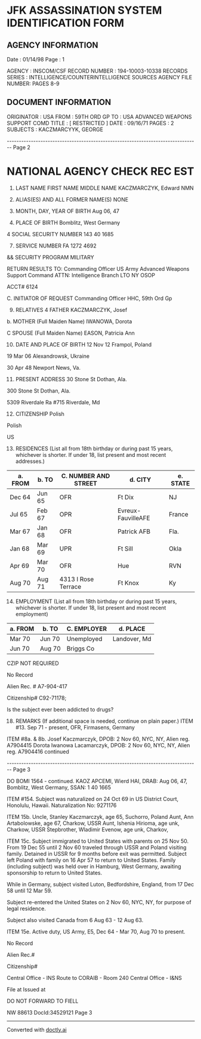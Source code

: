 # JFK ASSASSINATION SYSTEM IDENTIFICATION FORM

## AGENCY INFORMATION

Date : 01/14/98
Page : 1

AGENCY : INSCOM/CSF
RECORD NUMBER : 194-10003-10338
RECORDS SERIES : INTELLIGENCE/COUNTERINTELLIGENCE SOURCES
AGENCY FILE NUMBER: PAGES 8-9

## DOCUMENT INFORMATION

ORIGINATOR : USA
FROM : 59TH ORD GP
TO : USA ADVANCED WEAPONS SUPPORT COMD
TITLE : [ RESTRICTED ]
DATE : 09/16/71
PAGES : 2
SUBJECTS : KACZMARCYYK, GEORGE


-------------------------------------------------------------------------------- Page 2

# NATIONAL AGENCY CHECK REC EST

1. LAST NAME FIRST NAME MIDDLE NAME
   KACZMARCZYK, Edward NMN

3. ALIAS(ES) AND ALL FORMER NAME(S)
   NONE

5. MONTH, DAY, YEAR OF BIRTH
   Aug 06, 47

6. PLACE OF BIRTH
   Bomblitz, West Germany

4 SOCIAL SECURITY NUMBER
143 40 1685

7. SERVICE NUMBER
   FA 1272 4692

&& SECURITY PROGRAM
MILITARY

RETURN RESULTS TO:
Commanding Officer
US Army Advanced Weapons Support Command
ATTN: Intelligence Branch
LTO NY OSOP

ACCT# 6124

C. INITIATOR OF REQUEST
Commanding Officer
HHC, 59th Ord Gp

9. RELATIVES
   4 FATHER
   KACZMARCZYK, Josef

b. MOTHER (Full Maiden Name)
IWANOWA, Dorota

C SPOUSE (Full Maiden Name)
EASON, Patricia Ann

10. DATE AND PLACE OF BIRTH
    12 Nov 12
    Frampol, Poland

19 Mar 06
Alexandrowsk, Ukraine

30 Apr 48
Newport News, Va.

11. PRESENT ADDRESS
    30 Stone St
    Dothan, Ala.

300 Stone St
Dothan, Ala.

5309 Riverdale Ra #715
Riverdale, Md

12. CITIZENSHIP
    Polish

Polish

US

13. RESIDENCES (List all from 18th birthday or during past 15 years, whichever is shorter. If under 18, list present and most recent addresses.)

| a. FROM | b. TO  | C. NUMBER AND STREET | d. CITY            | e. STATE |
| ------- | ------ | -------------------- | ------------------ | -------- |
| Dec 64  | Jun 65 | OFR                  | Ft Dix             | NJ       |
| Jul 65  | Feb 67 | OPR                  | Evreux-FauvilleAFE | France   |
| Mar 67  | Jan 68 | OFR                  | Patrick AFB        | Fla.     |
| Jan 68  | Mar 69 | UPR                  | Ft Sill            | Okla     |
| Apr 69  | Mar 70 | OFR                  | Hue                | RVN      |
| Aug 70  | Aug 71 | 4313 I Rose Terrace  | Ft Knox            | Ky       |

14. EMPLOYMENT (List all from 18th birthday or during past 15 years, whichever is shorter. If under 18, list present and most recent employment)

| a. FROM | b. TO  | C. EMPLOYER | d. PLACE     |
| ------- | ------ | ----------- | ------------ |
| Mar 70  | Jun 70 | Unemployed  | Landover, Md |
| Jun 70  | Aug 70 | Briggs Co   |              |

CZIP NOT REQUIRED

No Record

Alien Rec. # A7-904-417

Citizenship# C92-71178;

Is the subject ever been addicted to drugs?

18. REMARKS (If additional space is needed, continue on plain paper.)
    ITEM #13. Sep 71 - present, OFR, Firmasens, Germany

ITEM #8a. & 8b.
Josef Kaczmarczyk, DPOB: 2 Nov 60, NYC, NY, Alien reg. A7904415
Dorota Iwanowa Lacamarczyk, DPOB: 2 Nov 60, NYC, NY, Alien reg. A7904416 continued


-------------------------------------------------------------------------------- Page 3

DO BOMI 1564 - continued. KAOZ APCEMI, Wierd HAI, DRAB: Aug 06, 47, Bomblitz,
West Germany, SSAN: 1 40 1665

ITEM #154. Subject was naturalized on 24 Oct 69 in US District Court, Honolulu,
Hawaii. Naturalization No: 9271176

ITEM 15b.
Uncle,
Stanley Kaczmarczyk, age 65, Suchorro, Poland
Aunt,
Ann Artabolowske, age 67, Charkow, USSR
Aunt,
Ishenia Hirioma, age unk, Charkow, USSR
Stepbrother, Wladimir Evenow, age unk, Charkov,

ITEM 15c.
Subject immigrated to United States with parents on 25 Nov 50. From 19 Dec 55
until 2 Nov 60 traveled through USSR and Poland visiting family. Detained
in USSR for 9 months before exit was permitted. Subject left Poland with family
on 16 Apr 57 to return to United States. Family (including subject) was held
over in Hamburg, West Germany, awaiting sponsorship to return to United States.

While in Germany, subject visited Luton, Bedfordshire, England, from 17 Dec 58
until 12 Mar 59.

Subject re-entered the United States on 2 Nov 60, NYC, NY, for purpose of
legal residence.

Subject also visited Canada from 6 Aug 63 - 12 Aug 63.

ITEM 15e.
Active duty, US Army, E5, Dec 64 - Mar 70, Aug 70 to present.


No Record

Alien Rec.#

Citizenship#

Central Office - INS Route to CORAIB - Room 240
Central Office - I&NS

File at
Issued at

DO NOT FORWARD TO FIELL

NW 88613 DocId:34529121 Page 3


---
Converted with [doctly.ai](https://doctly.ai)
